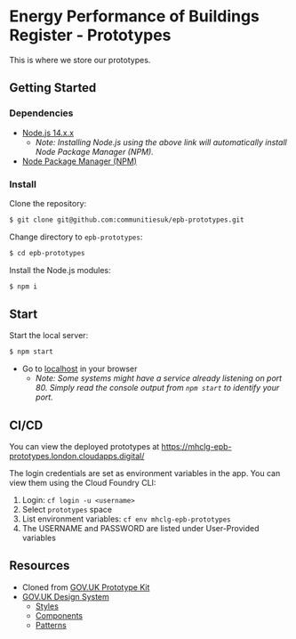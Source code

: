 # Energy Performance of Buildings Register - Prototypes

This is where we store our prototypes.

## Getting Started

### Dependencies
- [Node.js 14.x.x](https://nodejs.org)
    - _Note: Installing Node.js using the above link will automatically install Node Package Manager (NPM)._
- [Node Package Manager (NPM)](https://www.npmjs.com)

### Install

Clone the repository:

```sh
$ git clone git@github.com:communitiesuk/epb-prototypes.git
```

Change directory to `epb-prototypes`:

```bash
$ cd epb-prototypes
```

Install the Node.js modules:

```sh
$ npm i
```

## Start

Start the local server:

```sh
$ npm start
```

- Go to [localhost](https://localhost:80) in your browser
    - _Note: Some systems might have a service already listening
      on port 80. Simply read the console output from `npm start` to identify your port._

## CI/CD
You can view the deployed prototypes at https://mhclg-epb-prototypes.london.cloudapps.digital/

The login credentials are set as environment variables in the app. You can view them using the Cloud Foundry CLI:
1. Login: `cf login -u <username>`
2. Select `prototypes` space
3. List environment variables: `cf env mhclg-epb-prototypes`
4. The USERNAME and PASSWORD are listed under User-Provided variables

## Resources
- Cloned from [GOV.UK Prototype Kit](https://govuk-prototype-kit.herokuapp.com/docs)
- [GOV.UK Design System](https://design-system.service.gov.uk/get-started/)
    - [Styles](https://design-system.service.gov.uk/styles/)
    - [Components](https://design-system.service.gov.uk/components/)
    - [Patterns](https://design-system.service.gov.uk/patterns/)